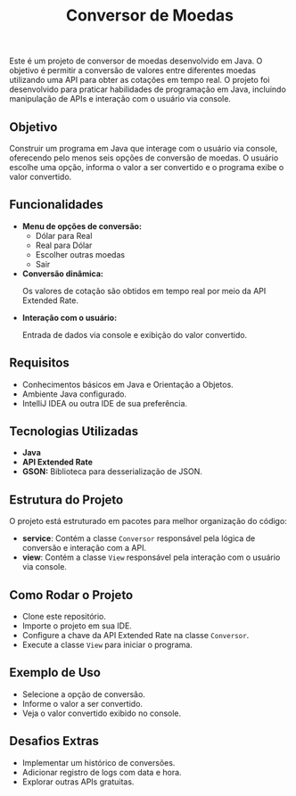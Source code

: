 <header>
        <h1>Conversor de Moedas</h1>
    </header>
    <div class="container">
        <section>
            <p>Este é um projeto de conversor de moedas desenvolvido em Java. O objetivo é permitir a conversão de valores entre diferentes moedas utilizando uma API para obter as cotações em tempo real. O projeto foi desenvolvido para praticar habilidades de programação em Java, incluindo manipulação de APIs e interação com o usuário via console.</p>
        </section>
        <section>
            <h2>Objetivo</h2>
            <p>Construir um programa em Java que interage com o usuário via console, oferecendo pelo menos seis opções de conversão de moedas. O usuário escolhe uma opção, informa o valor a ser convertido e o programa exibe o valor convertido.</p>
        </section>
        <section>
            <h2>Funcionalidades</h2>
            <ul>
                <li><strong>Menu de opções de conversão:</strong>
                    <ul>
                        <li>Dólar para Real</li>
                        <li>Real para Dólar</li>
                        <li>Escolher outras moedas</li>
                        <li>Sair</li>
                    </ul>
                </li>
                <li><strong>Conversão dinâmica:</strong>
                    <p>Os valores de cotação são obtidos em tempo real por meio da API Extended Rate.</p>
                </li>
                <li><strong>Interação com o usuário:</strong>
                    <p>Entrada de dados via console e exibição do valor convertido.</p>
                </li>
            </ul>
        </section>
        <section>
            <h2>Requisitos</h2>
            <ul>
                <li>Conhecimentos básicos em Java e Orientação a Objetos.</li>
                <li>Ambiente Java configurado.</li>
                <li>IntelliJ IDEA ou outra IDE de sua preferência.</li>
            </ul>
        </section>
        <section>
            <h2>Tecnologias Utilizadas</h2>
            <ul>
                <li><strong>Java</strong></li>
                <li><strong>API Extended Rate</strong></li>
                <li><strong>GSON:</strong> Biblioteca para desserialização de JSON.</li>
            </ul>
        </section>
        <section>
            <h2>Estrutura do Projeto</h2>
            <p>O projeto está estruturado em pacotes para melhor organização do código:</p>
            <ul>
                <li><strong>service</strong>: Contém a classe <code>Conversor</code> responsável pela lógica de conversão e interação com a API.</li>
                <li><strong>view</strong>: Contém a classe <code>View</code> responsável pela interação com o usuário via console.</li>
            </ul>
        </section>
        <section>
            <h2>Como Rodar o Projeto</h2>
            <ul>
                <li>Clone este repositório.</li>
                <li>Importe o projeto em sua IDE.</li>
                <li>Configure a chave da API Extended Rate na classe <code>Conversor</code>.</li>
                <li>Execute a classe <code>View</code> para iniciar o programa.</li>
            </ul>
        </section>
        <section>
            <h2>Exemplo de Uso</h2>
            <ul>
                <li>Selecione a opção de conversão.</li>
                <li>Informe o valor a ser convertido.</li>
                <li>Veja o valor convertido exibido no console.</li>
            </ul>
        </section>
        <section>
            <h2>Desafios Extras</h2>
            <ul>
                <li>Implementar um histórico de conversões.</li>
                <li>Adicionar registro de logs com data e hora.</li>
                <li>Explorar outras APIs gratuitas.</li>
            </ul>
        </section>
        
